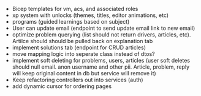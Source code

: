 - Bicep templates for vm, acs, and associated roles
- xp system with unlocks (themes, titles, editor animations, etc)
- programs (guided learnings based on subject)
- User can update email (endpoint to send update email link to new email)
- optimize problem querying (list should not return drivers, articles, etc). Artilce should should be pulled back on explanation tab
- implement solutions tab (endpoint for CRUD articles)
- move mapping logic into seperate class instead of dtos?
- implement soft deleting for problems, users, articles (user soft deletes should null email. anon username and other pii. Article, problem, reply will keep original content in db but service will remove it)
- Keep refactoring controllers out into services (auth)
- add dynamic cursor for ordering pages
